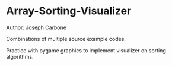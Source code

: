 # Array-Sorting-Visualizer
Author: Joseph Carbone

Combinations of multiple source example codes.

Practice with pygame graphics to implement visualizer on sorting algorithms.

